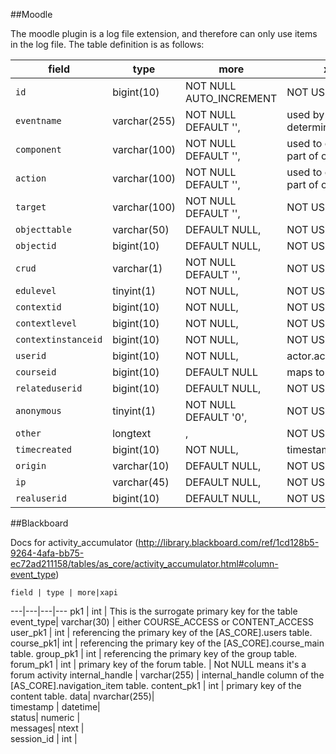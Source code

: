##Moodle

The moodle plugin is a log file extension, and therefore can only use items in the log file.  The table definition is as follows:


   field | type | more | xapi 
   ---|---|---|---
   `id` |bigint(10) |NOT NULL AUTO_INCREMENT | NOT USED
 `eventname`|  varchar(255) | NOT NULL DEFAULT '', | used by plugin to determine verb
  `component`|  varchar(100)|  NOT NULL DEFAULT '', | used to construct part of object ID
  `action`|  varchar(100) | NOT NULL DEFAULT '', | used to construct part of object ID
  `target`|  varchar(100)|  NOT NULL DEFAULT '',| NOT USED
  `objecttable` | varchar(50)|  DEFAULT NULL,| NOT USED
  `objectid` | bigint(10) | DEFAULT NULL,| NOT USED
  `crud` | varchar(1) | NOT NULL DEFAULT '',| NOT USED
  `edulevel` | tinyint(1) | NOT NULL,| NOT USED
  `contextid`|  bigint(10)|  NOT NULL,| NOT USED
  `contextlevel` | bigint(10)|  NOT NULL,| NOT USED
  `contextinstanceid` | bigint(10)|  NOT NULL,| NOT USED
  `userid` | bigint(10)|  NOT NULL,| actor.account.name
  `courseid` | bigint(10) | DEFAULT NULL  | maps to courseid
  `relateduserid`|  bigint(10) | DEFAULT NULL, | NOT USED
  `anonymous` | tinyint(1)|  NOT NULL DEFAULT '0', | NOT USED
  `other`|  longtext| ,| NOT USED
  `timecreated` | bigint(10) | NOT NULL,| timestamp
  `origin`|  varchar(10)|  DEFAULT NULL, | NOT USED
  `ip` | varchar(45) | DEFAULT NULL, | NOT USED
  `realuserid`|  bigint(10)|  DEFAULT NULL, | NOT USED


##Blackboard

Docs for activity_accumulator
(http://library.blackboard.com/ref/1cd128b5-9264-4afa-bb75-ec72ad211158/tables/as_core/activity_accumulator.html#column-event_type)
    
    field | type | more|xapi
   ---|---|---|---
  pk1	  |  int		 |   This is the surrogate primary key for the table
  event_type| 	   varchar(30)	| 	either COURSE_ACCESS or CONTENT_ACCESS		
  user_pk1	|    int	| 	referencing the primary key of the [AS_CORE].users table. 
  course_pk1| 	int	|    referencing the primary key of the [AS_CORE].course_main table.
  group_pk1	 |   int	| 	referencing the primary key of the group table. 
  forum_pk1	 |   int	 |   primary key of the forum table. | Not NULL means it's a forum activity
  internal_handle	 |   varchar(255)	| internal_handle column of the [AS_CORE].navigation_item table. 
  content_pk1	 |   int	| 	primary key of the content table. 
  data| 	nvarchar(255)| 			
  timestamp	| datetime| 	
  status| 	numeric	| 			
  messages| 	ntext	| 				
  session_id	| int	| 			

